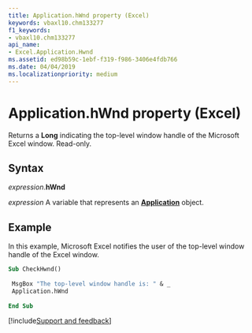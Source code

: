 ```yaml
---
title: Application.hWnd property (Excel)
keywords: vbaxl10.chm133277
f1_keywords:
- vbaxl10.chm133277
api_name:
- Excel.Application.Hwnd
ms.assetid: ed98b59c-1ebf-f319-f986-3406e4fdb766
ms.date: 04/04/2019
ms.localizationpriority: medium
---
```



# Application.hWnd property (Excel)

Returns a **Long** indicating the top-level window handle of the Microsoft Excel window. Read-only.


## Syntax

_expression_.**hWnd**

_expression_ A variable that represents an **[Application](Excel.Application(object).md)** object.


## Example

In this example, Microsoft Excel notifies the user of the top-level window handle of the Excel window.

```vb
Sub CheckHwnd() 
 
 MsgBox "The top-level window handle is: " & _ 
 Application.hWnd 
 
End Sub
```




[!include[Support and feedback](~/includes/feedback-boilerplate.md)]
